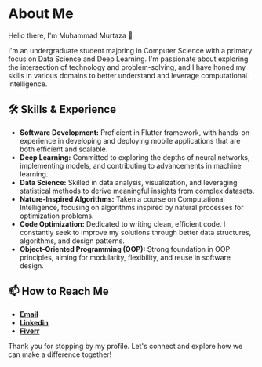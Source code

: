 
<!--
**mm06369/mm06369** is a ✨ _special_ ✨ repository because its `README.md` (this file) appears on your GitHub profile.

Here are some ideas to get you started:

- 🔭 I’m currently working on ...
- 🌱 I’m currently learning ...
- 👯 I’m looking to collaborate on ...
- 🤔 I’m looking for help with ...
- 💬 Ask me about ...
- 📫 How to reach me: ...
- 😄 Pronouns: ...
- ⚡ Fun fact: ...
-->
# About Me

Hello there, I'm Muhammad Murtaza 👋

I'm an undergraduate student majoring in Computer Science with a primary focus on Data Science and Deep Learning. I'm passionate about exploring the intersection of technology and problem-solving, and I have honed my skills in various domains to better understand and leverage computational intelligence.

## 🛠 Skills & Experience

- **Software Development:** Proficient in Flutter framework, with hands-on experience in developing and deploying mobile applications that are both efficient and scalable.
- **Deep Learning:** Committed to exploring the depths of neural networks, implementing models, and contributing to advancements in machine learning.
- **Data Science:** Skilled in data analysis, visualization, and leveraging statistical methods to derive meaningful insights from complex datasets.
- **Nature-Inspired Algorithms:** Taken a course on Computational Intelligence, focusing on algorithms inspired by natural processes for optimization problems.
- **Code Optimization:** Dedicated to writing clean, efficient code. I constantly seek to improve my solutions through better data structures, algorithms, and design patterns.
- **Object-Oriented Programming (OOP):** Strong foundation in OOP principles, aiming for modularity, flexibility, and reuse in software design.

## 📫 How to Reach Me

- [**Email**](mailto:muhammad.murtaza5253@gmail.com)
- [**Linkedin**](https://www.linkedin.com/in/muhammad-murtaza-cs/)
- [**Fiverr**](https://www.fiverr.com/muhammad5152)

Thank you for stopping by my profile. Let's connect and explore how we can make a difference together!



